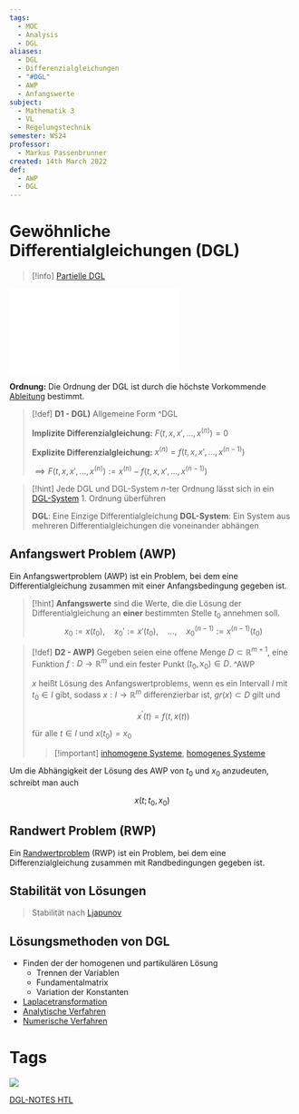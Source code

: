 ```yaml
---
tags:
  - MOC
  - Analysis
  - DGL
aliases:
  - DGL
  - Differenzialgleichungen
  - "#DGL"
  - AWP
  - Anfangswerte
subject:
  - Mathematik 3
  - VL
  - Regelungstechnik
semester: WS24
professor:
  - Markus Passenbrunner
created: 14th March 2022
def:
  - AWP
  - DGL
---
```


# Gewöhnliche Differentialgleichungen (DGL)

> [!info] [Partielle DGL](Partielle%20Differenzialgleichung.md)

![](../../assets/Excalidraw/{MOC}%20DGL%202025-02-21%2021.10.45.excalidraw.md)



**Ordnung:** Die Ordnung der DGL ist durch die höchste Vorkommende [Ableitung](Analysis/Differenzialrechnung.md) bestimmt.

> [!def] **D1 - DGL)** Allgemeine Form ^DGL
> 
> **Implizite Differenzialgleichung:** $F\left(t,x,x',\dots,x^{(n)}\right) = 0$
>  
> **Explizite Differenzialgleichung:** $x^{(n)}= f\left(t,x,x',\dots,x^{(n-1)}\right)$
> 
> $\implies F\left(t,x,x',\dots,x^{(n)}\right) := x^{(n)}-f\left(t,x,x',\dots, x^{(n-1)}\right)$
> 

> [!hint] Jede DGL und DGL-System $n$-ter Ordnung lässt sich in ein [DGL-System](Analysis/DGL-System.md) 1. Ordnung überführen
> 
> **DGL**: Eine Einzige Differentialgleichung
> **DGL-System**: Ein System aus mehreren Differentialgleichungen die voneinander abhängen
> 

## Anfangswert Problem (AWP)

Ein Anfangswertproblem (AWP) ist ein Problem, bei dem eine Differentialgleichung zusammen mit einer Anfangsbedingung gegeben ist. 

> [!hint] **Anfangswerte** sind die Werte, die die Lösung der Differentialgleichung an **einer** bestimmten Stelle $t_{0}$ annehmen soll.
> $$ x_{0} := x(t_{0}), \quad x_{0}' := x'(t_{0}), \quad \ldots, \quad x_{0}^{(n-1)} := x^{(n-1)}(t_{0}) $$


> [!def] **D2 - AWP)** Gegeben seien eine offene Menge $D \subset \mathbb{R}^{m+1}$, eine Funktion $f: D \rightarrow \mathbb{R}^m$ und ein fester Punkt $\left(t_0, x_0\right) \in D$. ^AWP
> 
> $x$ heißt Lösung des Anfangswertproblems, wenn es ein Intervall $I$ mit $t_0 \in I$ gibt,
> sodass $x: I \rightarrow \mathbb{R}^m$ differenzierbar ist, $g r(x) \subset D$ gilt und
> 
> $$x^{\prime}(t)=f(t, x(t))\tag{AWP}$$
> 
> für alle $t \in I$ und $x\left(t_0\right)=x_0$
> 
> > [!important] [inhomogene Systeme](Analysis/Lineare%20DGL-Systeme%201.%20Ordnung.md#^AWP1-1), [homogenes Systeme](Analysis/Lineare%20DGL-Systeme%201.%20Ordnung.md#^AWP1-2)

Um die Abhängigkeit der Lösung des AWP von $t_0$ und $x_0$ anzudeuten, schreibt man auch

$$
x\left(t ; t_0, x_0\right)
$$

## Randwert Problem (RWP)

Ein [Randwertproblem](Randwertprobleme.md) (RWP) ist ein Problem, bei dem eine Differenzialgleichung zusammen mit Randbedingungen gegeben ist.

## Stabilität von Lösungen

> Stabilität nach [Ljapunov](Ljapunov.md)

## Lösungsmethoden von DGL

- Finden der der homogenen und partikulären Lösung
    - Trennen der Variablen
    - Fundamentalmatrix
    - Variation der Konstanten
- [Laplacetransformation](../../Systemtheorie/Laplacetransformation.md)
- [Analytische Verfahren](Analysis/Numerische%20Lösungsverfahren%20von%20DGL.md#Analytische%20Verfahren)
- [Numerische Verfahren](Analysis/Numerische%20Lösungsverfahren%20von%20DGL.md#Numerische%20Verfahren)

# Tags

![](https://www.youtube.com/embed/p_di4Zn4wz4)

[DGL-NOTES HTL](assets/pdf/DGL-NOTES.pdf)
